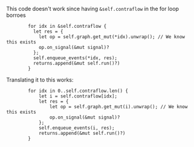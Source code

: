 This code doesn't work since having `&self.contraflow` in the for loop borroes 
```
        for idx in &self.contraflow {
          let res = {
            let op = self.graph.get_mut(*idx).unwrap(); // We know this exists
            op.on_signal(&mut signal)?
          };
          self.enqueue_events(*idx, res);
          returns.append(&mut self.run()?)
        }
```

Translating it to this works:
```
        for idx in 0..self.contraflow.len() {
            let i = self.contraflow[idx];
            let res = {
                let op = self.graph.get_mut(i).unwrap(); // We know this exists
                op.on_signal(&mut signal)?
            };
            self.enqueue_events(i, res);
            returns.append(&mut self.run()?)
        }
```
